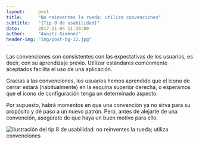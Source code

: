 ```yaml
---
layout:     post
title:      "No reinventes la rueda: utiliza convenciones"
subtitle:   "{Tip 8 de usabilidad}"
date:       2017-11-04 11:30:00
author:     "Aunitz Giménez"
header-img: "img/post-bg-12.jpg"
---
```


<p>Las convenciones son consistentes con las expectativas de los usuarios, es decir, con su aprendizaje previo. Utilizar estándares comúnmente aceptados facilita el uso de una aplicación.</p>

<p>Gracias a las convenciones, los usuarios hemos aprendido que el icono de cerrar estará (habitualmente) en la esquina superior derecha, o esperamos que el icono de configuración tenga un determinado aspecto.</p>

<p>Por supuesto, habrá momentos en que una convención ya no sirva para su propósito y dé paso a un nuevo patrón. Pero, antes de alejarte de una convención, asegúrate de que haya un buen motivo para ello.</p>

<p><img src="{{ site.baseurl }}/img/tip-8-utiliza-convenciones.png" alt="Ilustración del tip 8 de usabilidad: no reinventes la rueda; utiliza convenciones"></p>